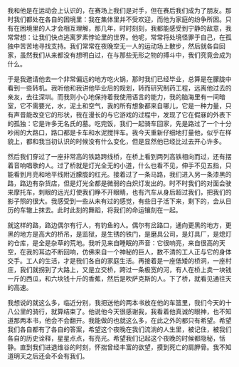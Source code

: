 我和他是在运动会上认识的，在赛场上我们是对手，但在赛后我们成为了朋友。那时我们都处在各自的困境里：我在集体里并不受欢迎，而他为家庭的纷争所困。只有在困境里的人才会相互理解，那几年，时时刻刻，我都能感受到宁静的敌意，我常常想：让我们快点逃离罗素悖论里的世界。他呢，常常将处境怪罪于自己，在孤独中苦苦地寻找支持。我们常常在夜晚空无一人的运动场上散步，然后就各自回家，虽然我们从来都没有想明白过，在与那些无形之物的搏斗中，我们究竟会成为什么。

于是我邀请他去一个非常偏远的地方吃火锅，那时我们已经毕业，总算是在朦胧中看到一些转机。我听他和我讲他毕业后的规划，转而研究制药工程，远离他过去的亲友，去往深圳。而我则小心地保持着我使用语言的能力，我的脑海里有一间暗室，它不需要光，水，泥土和空气，我的所有想象都来自哪儿，它是一种力量，只有声音能改变它的形状，我在漫长的与它游戏的过程中，发现了它在假寐的外表下的孤独：它是许多无名氏的墓。吃完饭，我们一起骑车回家，先是路过了一个十分吵闹的大路口，路口都是卡车和水泥搅拌车。我今天重新仔细地打量他，似乎在样貌上，都和我当初认识的时候没有什么变化，但是显然他已经比过去开心许多。

然后我们穿过了一座非常高的铁路跨线桥，在桥上看到两列高铁相向而过，还有摆着音响唱歌的人。过了桥就是灯光全无的小道，什么也看不见，伸手不见五指，只能看到月亮和地平线附近朦胧的红光。接着过了一条马路，我们进入另一条漆黑的路，路边有杂货店，但是灯光全都是微弱的白炽灯发出的。时不时我们的对面会驶来摩托车，刺眼的远光灯使我们睁不开眼睛，也有汽车从身后超过我们，把我们的影子照的很大。我感受到一些从未有过的感觉，有些日子活下来，剩下的，会从日历的车辙上抹去。此时此刻的舞蹈，将我们的命运镶刻在一起。

就这样的路，路边偶尔有行人，有钓鱼的人。偶尔有岔路口，通向更黑的地方，更黑的地方是高大的桥吊，是监狱，是生锈的铁门，是磨具公司，是灯具厂，是熄灯的仓库，是全是杂草的荒地。我听见来自睡眠的声音：它很响亮，来自很高的天空，在我的耳边不断回响，仿佛来自一个神秘的巨人，数不清的工人正与它的身体交手。工人的生活，才是我们各自的家庭生活。再接着是一座低矮的桥洞，一座村庄，我们就拐到了大路上，又是立交桥，跨过一条极宽的河，有人在桥上卖一块钱一斤的西瓜，和六块钱十斤的香蕉，然后是吹萨克斯的人。下了桥，就看见通往天的高速。

我想说的就这么多，临近分别，我把送他的两本书放在他的车篮里，我们今天的十八公里的骑行，就算结束了。他说他今天很感谢我，我看着他真诚的眼神，也不知道那两本书，他会不会翻开。我能做的也就这么多，在此之外的都只有希望。希望我们各自都有了各自的答案，希望这个夜晚在我们流淌的人生里，被记住，被我们各自的历史诠释，星星点点，有亮光。希望我们记起这个夜晚的时候都隐秘，恬静。直到我们进退维谷的时刻，怀揣曾经丰富的欲望，摸到死亡的肩胛骨。我不知道明天之后还会不会有我们。